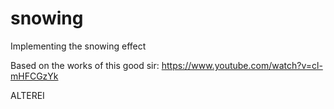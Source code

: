 # snowing
Implementing the snowing effect

Based on the works of this good sir:
https://www.youtube.com/watch?v=cl-mHFCGzYk

ALTEREI
